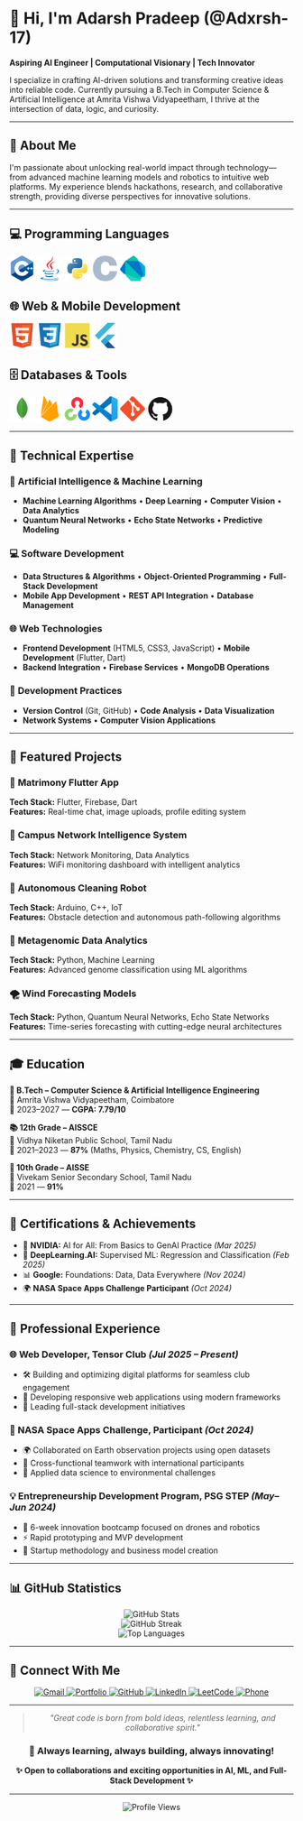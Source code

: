 # 👋 Hi, I'm Adarsh Pradeep (@Adxrsh-17)
**Aspiring AI Engineer | Computational Visionary | Tech Innovator**

I specialize in crafting AI-driven solutions and transforming creative ideas into reliable code. Currently pursuing a B.Tech in Computer Science & Artificial Intelligence at Amrita Vishwa Vidyapeetham, I thrive at the intersection of data, logic, and curiosity.

---

## 🌟 About Me
I'm passionate about unlocking real-world impact through technology—from advanced machine learning models and robotics to intuitive web platforms. My experience blends hackathons, research, and collaborative strength, providing diverse perspectives for innovative solutions.

---

## 💻 Programming Languages

<p align="left">
<img src="https://raw.githubusercontent.com/devicons/devicon/master/icons/cplusplus/cplusplus-original.svg" alt="cplusplus" width="45" height="45"/>
<img src="https://raw.githubusercontent.com/devicons/devicon/master/icons/java/java-original.svg" alt="java" width="45" height="45"/>
<img src="https://raw.githubusercontent.com/devicons/devicon/master/icons/python/python-original.svg" alt="python" width="45" height="45"/>
<img src="https://raw.githubusercontent.com/devicons/devicon/master/icons/c/c-original.svg" alt="c" width="45" height="45"/>
<img src="https://raw.githubusercontent.com/devicons/devicon/master/icons/dart/dart-original.svg" alt="dart" width="45" height="45"/>
</p>

## 🌐 Web & Mobile Development

<p align="left">
<img src="https://raw.githubusercontent.com/devicons/devicon/master/icons/html5/html5-original.svg" alt="html5" width="45" height="45"/>
<img src="https://raw.githubusercontent.com/devicons/devicon/master/icons/css3/css3-original.svg" alt="css3" width="45" height="45"/>
<img src="https://raw.githubusercontent.com/devicons/devicon/master/icons/javascript/javascript-original.svg" alt="javascript" width="45" height="45"/>
<img src="https://raw.githubusercontent.com/devicons/devicon/master/icons/flutter/flutter-original.svg" alt="flutter" width="45" height="45"/>
</p>

## 🗄️ Databases & Tools

<p align="left">
<img src="https://raw.githubusercontent.com/devicons/devicon/master/icons/mongodb/mongodb-original.svg" alt="mongodb" width="45" height="45"/>
<img src="https://raw.githubusercontent.com/devicons/devicon/master/icons/firebase/firebase-plain.svg" alt="firebase" width="45" height="45"/>
<img src="https://raw.githubusercontent.com/devicons/devicon/master/icons/opencv/opencv-original.svg" alt="opencv" width="45" height="45"/>
<img src="https://raw.githubusercontent.com/devicons/devicon/master/icons/vscode/vscode-original.svg" alt="vscode" width="45" height="45"/>
<img src="https://raw.githubusercontent.com/devicons/devicon/master/icons/git/git-original.svg" alt="git" width="45" height="45"/>
<img src="https://raw.githubusercontent.com/devicons/devicon/master/icons/github/github-original.svg" alt="github" width="45" height="45"/>
</p>

---

## 🎯 Technical Expertise

### 🤖 **Artificial Intelligence & Machine Learning**
- **Machine Learning Algorithms** • **Deep Learning** • **Computer Vision** • **Data Analytics**
- **Quantum Neural Networks** • **Echo State Networks** • **Predictive Modeling**

### 💻 **Software Development**
- **Data Structures & Algorithms** • **Object-Oriented Programming** • **Full-Stack Development**
- **Mobile App Development** • **REST API Integration** • **Database Management**

### 🌐 **Web Technologies**
- **Frontend Development** (HTML5, CSS3, JavaScript) • **Mobile Development** (Flutter, Dart)
- **Backend Integration** • **Firebase Services** • **MongoDB Operations**

### 🔧 **Development Practices**
- **Version Control** (Git, GitHub) • **Code Analysis** • **Data Visualization**
- **Network Systems** • **Computer Vision Applications**

---

## 🚀 Featured Projects

### 🔗 **Matrimony Flutter App**
**Tech Stack:** Flutter, Firebase, Dart  
**Features:** Real-time chat, image uploads, profile editing system

### 📡 **Campus Network Intelligence System** 
**Tech Stack:** Network Monitoring, Data Analytics  
**Features:** WiFi monitoring dashboard with intelligent analytics

### 🤖 **Autonomous Cleaning Robot**
**Tech Stack:** Arduino, C++, IoT  
**Features:** Obstacle detection and autonomous path-following algorithms

### 🧬 **Metagenomic Data Analytics**
**Tech Stack:** Python, Machine Learning  
**Features:** Advanced genome classification using ML algorithms

### 🌪️ **Wind Forecasting Models**
**Tech Stack:** Python, Quantum Neural Networks, Echo State Networks  
**Features:** Time-series forecasting with cutting-edge neural architectures

---

## 🎓 Education

**🎯 B.Tech – Computer Science & Artificial Intelligence Engineering**  
📍 Amrita Vishwa Vidyapeetham, Coimbatore  
📅 2023–2027 — **CGPA: 7.79/10**

**📚 12th Grade – AISSCE**  
📍 Vidhya Niketan Public School, Tamil Nadu  
📅 2021–2023 — **87%** (Maths, Physics, Chemistry, CS, English)

**📖 10th Grade – AISSE**  
📍 Vivekam Senior Secondary School, Tamil Nadu  
📅 2021 — **91%**

---

## 🏅 Certifications & Achievements

- 🚀 **NVIDIA:** AI for All: From Basics to GenAI Practice *(Mar 2025)*
- 🧠 **DeepLearning.AI:** Supervised ML: Regression and Classification *(Feb 2025)*
- 📊 **Google:** Foundations: Data, Data Everywhere *(Nov 2024)*
- 🌍 **NASA Space Apps Challenge Participant** *(Oct 2024)*

---

## 💼 Professional Experience

### **🌐 Web Developer, Tensor Club** *(Jul 2025 – Present)*
- 🛠️ Building and optimizing digital platforms for seamless club engagement
- 📱 Developing responsive web applications using modern frameworks
- 🔄 Leading full-stack development initiatives

### **🚀 NASA Space Apps Challenge, Participant** *(Oct 2024)*
- 🌍 Collaborated on Earth observation projects using open datasets
- 🤝 Cross-functional teamwork with international participants
- 🔬 Applied data science to environmental challenges

### **💡 Entrepreneurship Development Program, PSG STEP** *(May–Jun 2024)*
- 🚁 6-week innovation bootcamp focused on drones and robotics
- ⚡ Rapid prototyping and MVP development
- 🎯 Startup methodology and business model creation

---

## 📊 GitHub Statistics

<div align="center">
  <img src="https://github-readme-stats.vercel.app/api?username=Adxrsh-17&show_icons=true&theme=radical&hide_border=true&bg_color=0D1117" alt="GitHub Stats" />
</div>

<div align="center">
  <img src="https://github-readme-streak-stats.herokuapp.com/?user=Adxrsh-17&theme=radical&hide_border=true&background=0D1117" alt="GitHub Streak" />
</div>

<div align="center">
  <img src="https://github-readme-stats.vercel.app/api/top-langs/?username=Adxrsh-17&layout=compact&theme=radical&hide_border=true&bg_color=0D1117" alt="Top Languages" />
</div>

---

## 🔗 Connect With Me

<p align="center">
<a href="mailto:ads.vibgyor.17@gmail.com">
<img src="https://img.shields.io/badge/Gmail-D14836?style=for-the-badge&logo=gmail&logoColor=white" alt="Gmail"/>
</a>
<a href="https://adarsh-pradeep.vercel.app/">
<img src="https://img.shields.io/badge/Portfolio-000000?style=for-the-badge&logo=About.me&logoColor=white" alt="Portfolio"/>
</a>
<a href="https://github.com/Adxrsh-17">
<img src="https://img.shields.io/badge/GitHub-100000?style=for-the-badge&logo=github&logoColor=white" alt="GitHub"/>
</a>
<a href="https://www.linkedin.com/in/adarshpradeep17/">
<img src="https://img.shields.io/badge/LinkedIn-0077B5?style=for-the-badge&logo=linkedin&logoColor=white" alt="LinkedIn"/>
</a>
<a href="https://leetcode.com/u/adarsh_coding_17/">
<img src="https://img.shields.io/badge/LeetCode-FFA116?style=for-the-badge&logo=LeetCode&logoColor=black" alt="LeetCode"/>
</a>
<a href="tel:+918807227858">
<img src="https://img.shields.io/badge/Phone-25D366?style=for-the-badge&logo=whatsapp&logoColor=white" alt="Phone"/>
</a>
</p>

---

<div align="center">
  
> *"Great code is born from bold ideas, relentless learning, and collaborative spirit."*

### 🚀 Always learning, always building, always innovating!

**✨ Open to collaborations and exciting opportunities in AI, ML, and Full-Stack Development ✨**

</div>

---

<div align="center">
  <img src="https://komarev.com/ghpvc/?username=Adxrsh-17&style=flat-square&color=blue" alt="Profile Views"/>
</div>
